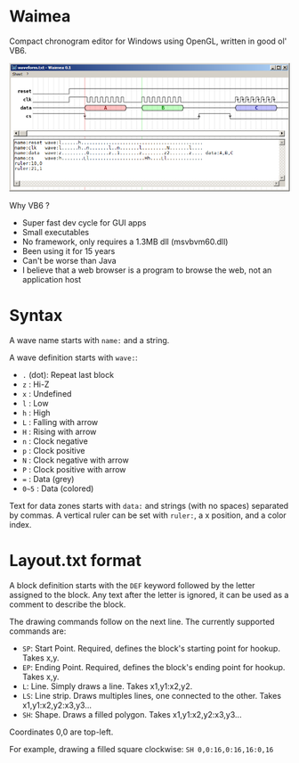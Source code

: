 # Waimea
Compact chronogram editor for Windows using OpenGL, written in good ol' VB6.

![Waimea screenshot](screenshot.png)

Why VB6 ?
* Super fast dev cycle for GUI apps
* Small executables
* No framework, only requires a 1.3MB dll (msvbvm60.dll)
* Been using it for 15 years
* Can't be worse than Java
* I believe that a web browser is a program to browse the web, not an application host

# Syntax

A wave name starts with `name:` and a string.

A wave definition starts with `wave:`:
* `.` (dot): Repeat last block
* `z` : Hi-Z
* `x` : Undefined
* `l` : Low
* `h` : High
* `L` : Falling with arrow
* `H` : Rising with arrow
* `n` : Clock negative
* `p` : Clock positive
* `N` : Clock negative with arrow
* `P` : Clock positive with arrow
* `=` : Data (grey)
* `0~5` : Data (colored)

Text for data zones starts with `data:` and strings (with no spaces) separated by commas.
A vertical ruler can be set with `ruler:`, a x position, and a color index.

# Layout.txt format

A block definition starts with the `DEF` keyword followed by the letter assigned to the block. Any text after the letter is ignored, it can be used as a comment to describe the block.

The drawing commands follow on the next line. The currently supported commands are:
* `SP`: Start Point. Required, defines the block's starting point for hookup. Takes x,y.
* `EP`: Ending Point. Required, defines the block's ending point for hookup. Takes x,y.
* `L`: Line. Simply draws a line. Takes x1,y1:x2,y2.
* `LS`: Line strip. Draws multiples lines, one connected to the other. Takes x1,y1:x2,y2:x3,y3...
* `SH`: Shape. Draws a filled polygon. Takes x1,y1:x2,y2:x3,y3...

Coordinates 0,0 are top-left.

For example, drawing a filled square clockwise: `SH 0,0:16,0:16,16:0,16`
